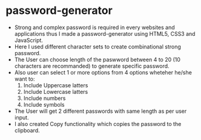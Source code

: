 # password-generator
- Strong and complex password is required in every websites and applications thus I made a password-generator using HTML5, CSS3 and JavaScript.
- Here I used different character sets to create combinational strong password.
- The User can choose length of the paswword between 4 to 20 (10 characters are recommanded) to generate specific password.
- Also user can select 1 or more options from 4 options wheteher he/she want to:
   1) Include Uppercase latters
   2) Include Lowercase latters
   3) Include numbers
   4) Include symbols
- The User will get 2 different passwords with same length as per user input.
- I also created Copy functionality which copies the password to the clipboard.
